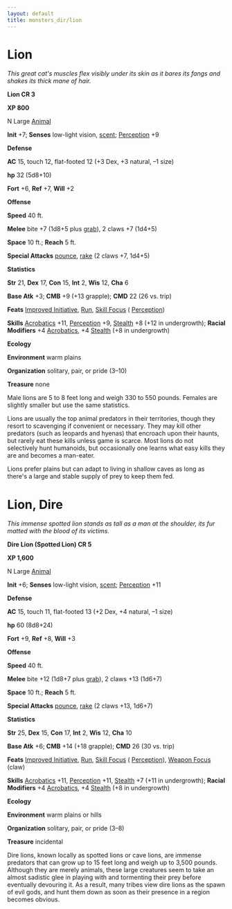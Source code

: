 ```yaml
---
layout: default
title: monsters_dir/lion
---
```

# Lion

_This great cat's muscles flex visibly under its skin as it bares its fangs and shakes its thick mane of hair._

**Lion CR 3**

**XP 800**

N Large [Animal](creatureTypes#_animal)

**Init** +7; **Senses** low-light vision, [scent](universalMonsterRules#_scent); [Perception](../skills_dir/perception#_perception) +9

**Defense**

**AC** 15, touch 12, flat-footed 12 (+3 Dex, +3 natural, –1 size)

**hp** 32 (5d8+10)

**Fort** +6, **Ref** +7, **Will** +2

**Offense**

**Speed** 40 ft.

**Melee** bite +7 (1d8+5 plus [grab](universalMonsterRules#_grab)), 2 claws +7 (1d4+5)

**Space** 10 ft.; **Reach** 5 ft.

**Special Attacks** [pounce](universalMonsterRules#_pounce), [rake](universalMonsterRules#_rake) (2 claws +7, 1d4+5)

**Statistics**

**Str** 21, **Dex** 17, **Con** 15, **Int** 2, **Wis** 12, **Cha** 6

**Base Atk** +3; **CMB** +9 (+13 grapple); **CMD** 22 (26 vs. trip)

**Feats** [Improved Initiative](../feats#_improved-initiative), [Run](../feats#_run), [Skill Focus](../feats#_skill-focus) ( [Perception](../skills_dir/perception#_perception))

**Skills** [Acrobatics](../skills_dir/acrobatics#_acrobatics) +11, [Perception](../skills_dir/perception#_perception) +9, [Stealth](../skills_dir/stealth#_stealth) +8 (+12 in undergrowth); **Racial Modifiers** +4 [Acrobatics](../skills_dir/acrobatics#_acrobatics), +4 [Stealth](../skills_dir/stealth#_stealth) (+8 in undergrowth)

**Ecology**

**Environment** warm plains

**Organization** solitary, pair, or pride (3–10)

**Treasure** none

Male lions are 5 to 8 feet long and weigh 330 to 550 pounds. Females are slightly smaller but use the same statistics.

Lions are usually the top animal predators in their territories, though they resort to scavenging if convenient or necessary. They may kill other predators (such as leopards and hyenas) that encroach upon their haunts, but rarely eat these kills unless game is scarce. Most lions do not selectively hunt humanoids, but occasionally one learns what easy kills they are and becomes a man-eater.

Lions prefer plains but can adapt to living in shallow caves as long as there's a large and stable supply of prey to keep them fed.

# Lion, Dire

_This immense spotted lion stands as tall as a man at the shoulder, its fur matted with the blood of its victims._

**Dire Lion (Spotted Lion) CR 5**

**XP 1,600**

N Large [Animal](creatureTypes#_animal)

**Init** +6; **Senses** low-light vision, [scent](universalMonsterRules#_scent); [Perception](../skills_dir/perception#_perception) +11

**Defense**

**AC** 15, touch 11, flat-footed 13 (+2 Dex, +4 natural, –1 size)

**hp** 60 (8d8+24)

**Fort** +9, **Ref** +8, **Will** +3

**Offense**

**Speed** 40 ft.

**Melee** bite +12 (1d8+7 plus [grab](universalMonsterRules#_grab)), 2 claws +13 (1d6+7)

**Space** 10 ft.; **Reach** 5 ft.

**Special Attacks** [pounce](universalMonsterRules#_pounce), [rake](universalMonsterRules#_rake) (2 claws +13, 1d6+7)

**Statistics**

**Str** 25, **Dex** 15, **Con** 17, **Int** 2, **Wis** 12, **Cha** 10

**Base Atk** +6; **CMB** +14 (+18 grapple); **CMD** 26 (30 vs. trip)

**Feats** [Improved Initiative](../feats#_improved-initiative), [Run](../feats#_run), [Skill Focus](../feats#_skill-focus) ( [Perception](../skills_dir/perception#_perception)), [Weapon Focus](../feats#_weapon-focus) (claw)

**Skills** [Acrobatics](../skills_dir/acrobatics#_acrobatics) +11, [Perception](../skills_dir/perception#_perception) +11, [Stealth](../skills_dir/stealth#_stealth) +7 (+11 in undergrowth); **Racial Modifiers** +4 [Acrobatics](../skills_dir/acrobatics#_acrobatics), +4 [Stealth](../skills_dir/stealth#_stealth) (+8 in undergrowth)

**Ecology**

**Environment** warm plains or hills

**Organization** solitary, pair, or pride (3–8)

**Treasure** incidental

Dire lions, known locally as spotted lions or cave lions, are immense predators that can grow up to 15 feet long and weigh up to 3,500 pounds. Although they are merely animals, these large creatures seem to take an almost sadistic glee in playing with and tormenting their prey before eventually devouring it. As a result, many tribes view dire lions as the spawn of evil gods, and hunt them down as soon as their presence in a region becomes obvious.


